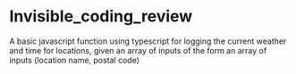 # Invisible_coding_review
A basic javascript function using typescript for logging the current weather and time for locations, given an array of inputs of the form an array of inputs (location name, postal code)
